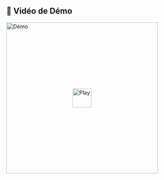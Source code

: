 ## 🎥 Vidéo de Démo
<div style="position: relative; display: inline-block;">
  <a href="https://drive.google.com/file/d/1Gv6c8CJhwKkj04s0U8DzqYdQmTMVIQSq/view?usp=sharing">
    <img src="https://www.estrine-alexis.fr/assets/projects/feet-n-fun/shop.png" alt="Démo" width="400"/>
    <img src="https://i.ibb.co/qjKCp84/icons8-play-button-96.png" alt="Play" style="position: absolute; top: 50%; left: 50%; transform: translate(-50%, -50%); width: 50px; height: 50px;"/>
  </a>
</div>
